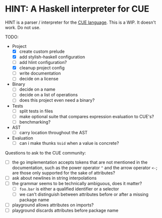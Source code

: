 # HINT: A Haskell interpreter for CUE

HINT is a parser / interpreter for the [CUE language](https://cuelang.org/). This is a WIP. It doesn't work. Do not use.

TODO:
  - Project
    - [x] create custom prelude
    - [x] add stylish-haskell configuration
    - [ ] add hlint configuration?
    - [x] cleanup project config
    - [ ] write documentation
    - [ ] decide on a license
  - Binary
    - [ ] decide on a name
    - [ ] decide on a list of operations
    - [ ] does this project even need a binary?
  - Tests
    - [ ] split tests in files
    - [ ] make optional suite that compares expression evaluation to CUE's?
    - [ ] benchmarking?
  - AST
    - [ ] carry location throughout the AST
  - Evaluation
    - [ ] can i make thunks `Void` when a value is concrete?

Questions to ask to the CUE community:
  - [ ] the go implementation accepts tokens that are not mentioned in the documentation, such as the power operator `^` and the arrow operator `<-`; are those only supported for the sake of attributes?
  - [ ] ask about newlines in string interpolations
  - [ ] the grammar seems to be technically ambiguous, does it matter?
    - [ ] `foo.bar` is either a qualified identifier or a selector
    - [ ] we can't distinguish between attributes before or after a missing package name
  - [ ] playground allows attributes on imports?
  - [ ] playground discards attributes before package name
